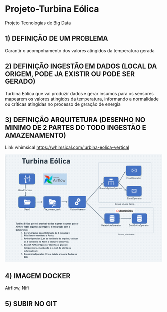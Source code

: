 # Projeto-Turbina Eólica

 Projeto Tecnologias de Big Data

##  1) DEFINIÇÃO DE UM PROBLEMA 

  Garantir o acompnhamento dos valores atingidos da temperatura gerada 

## 2) DEFINIÇÃO INGESTÃO EM DADOS (LOCAL DA ORIGEM, PODE JA EXISTIR OU PODE SER GERADO)
 
  Turbina Eólica que vai produzir dados e gerar insumos para os sensores mapearem os valores atingidos da temperatura, informando a normalidade ou críticas atingidas no processo de geração de energia

## 3) DEFINIÇÃO ARQUITETURA (DESENHO NO MINIMO DE 2 PARTES DO TODO INGESTÃO E AMAZENAMENTO)
  <p> Link whimsical <a href="https://whimsical.com/turbina-eolica-vertical-HapdrJPBcaozePY3FjXv25">https://whimsical.com/turbina-eolica-vertical</a></p>

![image](src/assets/to_readme/TURBINA_EOLICA.png)

 ## 4) IMAGEM DOCKER 

Airflow,
Nifi

## 5) SUBIR NO GIT
